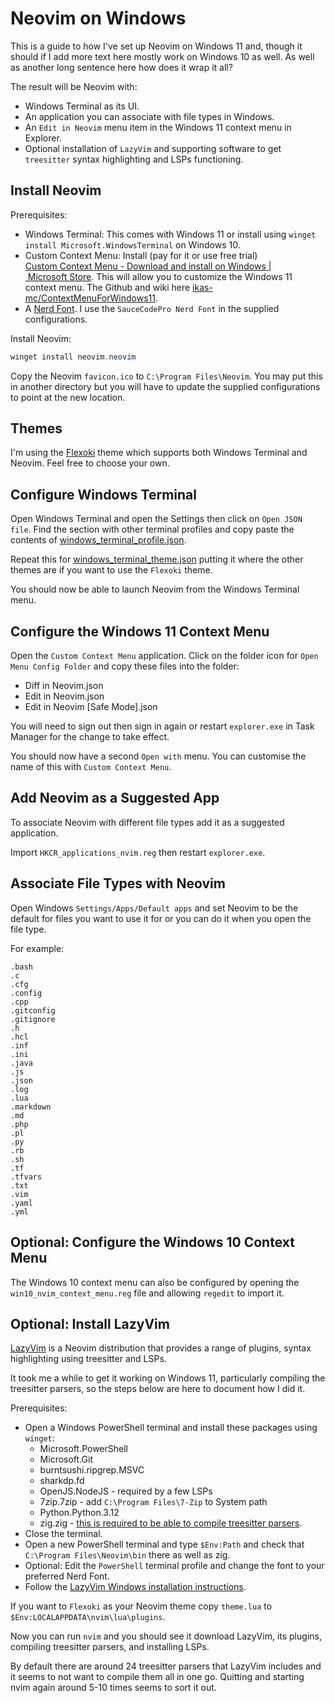 # Neovim on Windows

This is a guide to how I've set up Neovim on Windows 11 and, though it should if
I add more text here mostly work on Windows 10 as well.
As well as another long sentence here how does it wrap it all?

The result will be Neovim with:

- Windows Terminal as its UI.
- An application you can associate with file types in Windows.
- An `Edit in Neovim` menu item in the Windows 11 context menu in Explorer.
- Optional installation of `LazyVim` and supporting software to get `treesitter`
  syntax highlighting and LSPs functioning.

## Install Neovim

Prerequisites:

- Windows Terminal:
  This comes with Windows 11 or install using `winget install
  Microsoft.WindowsTerminal` on Windows 10.
- Custom Context Menu:
  Install (pay for it or use free trial)
  [Custom Context Menu - Download and install on Windows | Microsoft Store](https://apps.microsoft.com/detail/9pc7bzz28g0x?hl=en-us&gl=AU).
  This will allow you to customize the Windows 11 context menu.
  The Github and wiki here
  [ikas-mc/ContextMenuForWindows11](https://github.com/ikas-mc/ContextMenuForWindows11).
- A [Nerd Font](https://www.nerdfonts.com/).
  I use the `SauceCodePro Nerd Font` in the supplied configurations.

Install Neovim:

```PowerShell
winget install neovim.neovim
```
Copy the Neovim `favicon.ico` to `C:\Program Files\Neovim`.
You may put this in another directory but you will have to update the supplied
configurations to point at the new location.

## Themes

I'm using the [Flexoki](https://github.com/kepano/flexoki) theme which supports
both Windows Terminal and Neovim.
Feel free to choose your own.

## Configure Windows Terminal

Open Windows Terminal and open the Settings then click on `Open JSON file`.
Find the section with other terminal profiles and copy paste the contents of
[windows_terminal_profile.json](windows_terminal_profile.json).

Repeat this for [windows_terminal_theme.json](windows_terminal_theme.json)
putting it where the other themes are if you want to use the `Flexoki` theme.

You should now be able to launch Neovim from the Windows Terminal menu.

## Configure the Windows 11 Context Menu

Open the `Custom Context Menu` application.
Click on the folder icon for `Open Menu Config Folder` and copy these files into
the folder:

- Diff in Neovim.json
- Edit in Neovim.json
- Edit in Neovim [Safe Mode].json

You will need to sign out then sign in again or restart `explorer.exe` in Task
Manager for the change to take effect.

You should now have a second `Open with` menu.
You can customise the name of this with `Custom Context Menu`.

## Add Neovim as a Suggested App

To associate Neovim with different file types add it as a suggested application.

Import `HKCR_applications_nvim.reg` then restart `explorer.exe`.

## Associate File Types with Neovim

Open Windows `Settings/Apps/Default apps` and set Neovim to be the default for
files you want to use it for or you can do it when you open the file type.

For example:

```
.bash
.c
.cfg
.config
.cpp
.gitconfig
.gitignore
.h
.hcl
.inf
.ini
.java
.js
.json
.log
.lua
.markdown
.md
.php
.pl
.py
.rb
.sh
.tf
.tfvars
.txt
.vim
.yaml
.yml
```
## Optional: Configure the Windows 10 Context Menu

The Windows 10 context menu can also be configured by opening the
`win10_nvim_context_menu.reg` file and allowing `regedit` to import it.

## Optional: Install LazyVim

[LazyVim](https://www.lazyvim.org/) is a Neovim distribution that provides a
range of plugins, syntax highlighting using treesitter and LSPs.

It took me a while to get it working on Windows 11, particularly compiling the
treesitter parsers, so the steps below are here to document how I did it.

Prerequisites:

- Open a Windows PowerShell terminal and install these packages using `winget`:
    - Microsoft.PowerShell
    - Microsoft.Git
    - burntsushi.ripgrep.MSVC
    - sharkdp.fd
    - OpenJS.NodeJS - required by a few LSPs
    - 7zip.7zip - add `C:\Program Files\7-Zip` to System path
    - Python.Python.3.12
    - zig.zig - [this is required to be able to compile treesitter parsers](https://github.com/nvim-treesitter/nvim-treesitter/wiki/Windows-support).
- Close the terminal.
- Open a new PowerShell terminal and type `$Env:Path` and check that `C:\Program
  Files\Neovim\bin` there as well as zig.
- Optional:
  Edit the `PowerShell` terminal profile and change the font to your preferred
  Nerd Font.
- Follow the
  [LazyVim Windows installation instructions](https://www.lazyvim.org/installation).

If you want to `Flexoki` as your Neovim theme copy `theme.lua` to
`$Env:LOCALAPPDATA\nvim\lua\plugins`.

Now you can run `nvim` and you should see it download LazyVim, its plugins,
compiling treesitter parsers, and installing LSPs.

By default there are around 24 treesitter parsers that LazyVim includes and it
seems to not want to compile them all in one go.
Quitting and starting nvim again around 5-10 times seems to sort it out.
